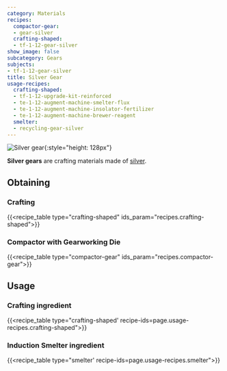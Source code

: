 ```yaml
---
category: Materials
recipes:
  compactor-gear:
  - gear-silver
  crafting-shaped:
  - tf-1-12-gear-silver
show_image: false
subcategory: Gears
subjects:
- tf-1-12-gear-silver
title: Silver Gear
usage-recipes:
  crafting-shaped:
  - tf-1-12-upgrade-kit-reinforced
  - te-1-12-augment-machine-smelter-flux
  - te-1-12-augment-machine-insolator-fertilizer
  - te-1-12-augment-machine-brewer-reagent
  smelter:
  - recycling-gear-silver
---
```


![Silver gear](/images/docs/1.12/thermal-foundation/gear-silver.png){:style="height: 128px"}


**Silver gears** are crafting materials made of [silver](../silver-ingot/).


Obtaining
---------

### Crafting
{{<recipe_table type="crafting-shaped" ids_param="recipes.crafting-shaped">}}

### Compactor with Gearworking Die
{{<recipe_table type="compactor-gear" ids_param="recipes.compactor-gear">}}


Usage
-----

### Crafting ingredient
{{<recipe_table type="crafting-shaped' recipe-ids=page.usage-recipes.crafting-shaped">}}

### Induction Smelter ingredient
{{<recipe_table type="smelter' recipe-ids=page.usage-recipes.smelter">}}
